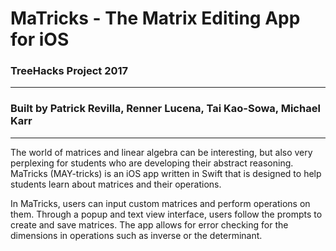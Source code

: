 # MaTricks - The Matrix Editing App for iOS
### TreeHacks Project 2017
---
### Built by Patrick Revilla, Renner Lucena, Tai Kao-Sowa, Michael Karr
---

The world of matrices and linear algebra can be interesting, but also very perplexing for students who are developing their abstract reasoning. MaTricks (MAY-tricks) is an iOS app written in Swift that is designed to help students learn about matrices and their operations. 

In MaTricks, users can input custom matrices and perform operations on them. Through a popup and text view interface, users follow the prompts to create and save matrices. The app allows for error checking for the dimensions in operations such as inverse or the determinant. 
